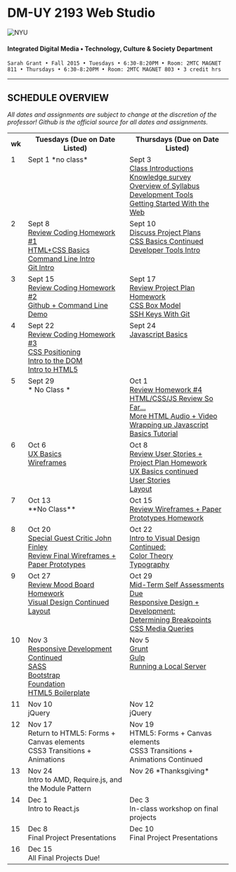 # DM-UY 2193 Web Studio

![NYU](http://ws2.polishedsolid.com/de/nyu_soe_logo.png)
#### Integrated Digital Media • Technology, Culture & Society Department

    Sarah Grant • Fall 2015 • Tuesdays • 6:30-8:20PM • Room: 2MTC MAGNET 811 • Thursdays • 6:30-8:20PM • Room: 2MTC MAGNET 803 • 3 credit hrs

---

## SCHEDULE OVERVIEW

*All dates and assignments are subject to change at the discretion of the professor! Github is the official source for all dates and assignments.*

<table>
    <tr>
        <th width="2%">wk</th>
        <th width="49%">Tuesdays (Due on Date Listed)</th>
        <th width="49%">Thursdays (Due on Date Listed)</th>
    </tr>
    <tr>
        <td valign="top">1</td>
        <td valign="top">Sept 1 *no class*<br/></td>
        <td valign="top">Sept 3<br/><a href="weekly_detail/ws1fa15_weekly_detail_wk1_sept3.md">Class Introductions<br/>Knowledge survey<br/>Overview of Syllabus<br/>Development Tools<br/>Getting Started With the Web</a></td>
    </tr>
    <tr>
        <td valign="top">2</td>
        <td valign="top">Sept 8<br/><a href="weekly_detail/ws1fa15_weekly_detail_wk2_sept8.md">Review Coding Homework #1<br>HTML+CSS Basics<br/>Command Line Intro<br/>Git Intro</a></td>
        <td valign="top">Sept 10<br/><a href="weekly_detail/ws1fa15_weekly_detail_wk2_sept8.md">Discuss Project Plans<br/>CSS Basics Continued<br/>Developer Tools Intro</a></td>
    </tr>
    <tr>
        <td valign="top">3</td>
        <td valign="top">Sept 15<br/><a href="weekly_detail/ws1fa15_weekly_detail_wk3_sept15.md">Review Coding Homework #2<br/>Github + Command Line Demo</a></td>
        <td valign="top">Sept 17<br/><a href="weekly_detail/ws1fa15_weekly_detail_wk3_sept15.md">Review Project Plan Homework<br/>CSS Box Model<br/>SSH Keys With Git</a></td>
    </tr>
    <tr>
        <td valign="top">4</td>
        <td valign="top">Sept 22<br/><a href="weekly_detail/ws1fa15_weekly_detail_wk4_sept22.md">Review Coding Homework #3<br/>CSS Positioning<br/>Intro to the DOM<br/>Intro to HTML5</a></td>
        <td valign="top">Sept 24<br/><a href="weekly_detail/ws1fa15_weekly_detail_wk4_sept22.md">Javascript Basics</a></td>
    </tr>
    <tr>
        <td valign="top">5</td>
        <td valign="top">Sept 29<br/>* No Class *</td>
        <td valign="top">Oct 1<br/><a href="weekly_detail/ws1fa15_weekly_detail_wk5_sept29.md">Review Homework #4<br/>HTML/CSS/JS Review So Far...<br/>More HTML Audio + Video<br/>Wrapping up Javascript Basics Tutorial</a></td>
    </tr>
    <tr>
        <td valign="top">6</td>
        <td valign="top">Oct 6<br/><a href="weekly_detail/ws1fa15_weekly_detail_wk6_oct6.md">UX Basics<br/>Wireframes</a></td>
        <td valign="top">Oct 8<br/><a href="weekly_detail/ws1fa15_weekly_detail_wk6_oct6.md">Review User Stories + Project Plan Homework<br/>UX Basics continued<br/>User Stories<br/>Layout</a></td>
    </tr>
    <tr>
        <td valign="top">7</td>
        <td valign="top">Oct 13<br/>**No Class**</td>
        <td valign="top">Oct 15<a href="weekly_detail/ws1fa15_weekly_detail_wk7_oct13.md"><br/>Review Wireframes + Paper Prototypes Homework</a></td>
    </tr>
    <tr>
        <td valign="top">8</td>
        <td valign="top">Oct 20<br/><a href="weekly_detail/ws1fa15_weekly_detail_wk8_oct20.md">Special Guest Critic John Finley<br/>Review Final Wireframes + Paper Prototypes</a></td>
        <td valign="top">Oct 22<br/><a href="weekly_detail/ws1fa15_weekly_detail_wk8_oct20.md">Intro to Visual Design Continued:<br/>Color Theory<br/>Typography</a></td>
    </tr>
    <tr>
        <td valign="top">9</td>
        <td valign="top">Oct 27<br/><a href="weekly_detail/ws1fa15_weekly_detail_wk9_oct27.md">Review Mood Board Homework<br/>Visual Design Continued<br/>Layout</a></td>
        <td valign="top">Oct 29<br/><a href="weekly_detail/ws1fa15_weekly_detail_wk9_oct27.md">Mid-Term Self Assessments Due<br/>Responsive Design + Development:<br/>Determining Breakpoints<br/>CSS Media Queries</br></a></td>
    </tr>
    <tr>
        <td valign="top">10</td>
        <td valign="top">Nov 3<br/><a href="weekly_detail/ws1fa15_weekly_detail_wk10_nov3.md">Responsive Development Continued<br/>SASS<br/>Bootstrap<br/>Foundation<br/>HTML5 Boilerplate</a></td>
        <td valign="top">Nov 5<br/><a href="weekly_detail/ws1fa15_weekly_detail_wk10_nov3.md">Grunt<br/>Gulp<br/>Running a Local Server</a></td>
    </tr>
    <tr>
        <td valign="top">11</td>
        <td valign="top">Nov 10<br/>jQuery<a href="weekly_detail/ws1fa15_weekly_detail_wk11_nov10.md"></a></td>
        <td valign="top">Nov 12<br/>jQuery<a href="weekly_detail/ws1fa15_weekly_detail_wk11_nov10.md"></a></td>
    </tr>
    <tr>
        <td valign="top">12</td>
        <td valign="top">Nov 17<br>Return to HTML5: Forms + Canvas elements<br/>CSS3 Transitions + Animations<a href="weekly_detail/ws1fa15_weekly_detail_wk12_nov17.md"></a></td>
        <td valign="top">Nov 19<br>HTML5: Forms + Canvas elements<br/>CSS3 Transitions + Animations Continued<a href="weekly_detail/ws1fa15_weekly_detail_wk12_nov19.md"></a></td>
    </tr>
    <tr>
        <td valign="top">13</td>
        <td valign="top">Nov 24<br>Intro to AMD, Require.js, and the Module Pattern<a href="weekly_detail/ws1fa15_weekly_detail_wk13_nov24.md"></a></td>
        <td valign="top">Nov 26 *Thanksgiving*</td>
    </tr>
    <tr>
        <td valign="top">14</td>
        <td valign="top">Dec 1<br>Intro to React.js<a href="weekly_detail/ws1fa15_weekly_detail_wk14_dec1.md"></a></td>
        <td valign="top">Dec 3<br>In-class workshop on final projects<a href="weekly_detail/ws1fa15_weekly_detail_wk14_dec1.md"></a></td>
    </tr>
    <tr>
        <td valign="top">15</td>
        <td valign="top">Dec 8<br>Final Project Presentations<a href="weekly_detail/ws1fa15_weekly_detail_wk15_dec8.md"></a></td>
        <td valign="top">Dec 10<br>Final Project Presentations<a href="weekly_detail/ws1fa15_weekly_detail_wk15_dec8.md"></a></td>
    </tr>
    <tr>
        <td valign="top">16</td>
        <td valign="top">Dec 15<br>All Final Projects Due!<a href="weekly_detail/ws1fa15_weekly_detail_wk16_dec15.md"></a></td>
        <td valign="top"></td>
    </tr>
</table>
